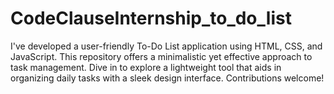 # CodeClauseInternship_to_do_list
I've developed a user-friendly To-Do List application using HTML, CSS, and JavaScript. This repository offers a minimalistic yet effective approach to task management. Dive in to explore a lightweight tool that aids in organizing daily tasks with a sleek design interface. Contributions welcome!
